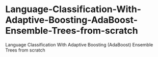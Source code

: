 # Language-Classification-With-Adaptive-Boosting-AdaBoost-Ensemble-Trees-from-scratch
Language Classification With Adaptive Boosting (AdaBoost) Ensemble Trees from scratch
